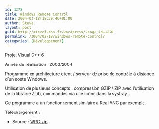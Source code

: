 ```yaml
---
id: 1278
title: Windows Remote Control
date: 2004-02-18T18:39:46+01:00
author: Steve
layout: post
guid: http://stevefuchs.fr/wordpress/?page_id=1278
permalink: /2004/02/18/windows-remote-control/
categories: [Développement]
---
```

Projet Visual C++ 6

Année de réalisation : 2003/2004

Programme en architecture client / serveur de prise de contrôle à distance d&rsquo;un poste Windows.

Utilisation de plusieurs concepts : compression GZIP / ZIP avec l&rsquo;utilisation de la librairie ZLib, commandes via une icône dans la systray&#8230;

Ce programme a un fonctionnement similaire à Real VNC par exemple.

Téléchargement :

  * Source : <a class="external text" href="https://stevefuchs.fr/projects/WRC.zip" rel="nofollow">WRC.zip</a>